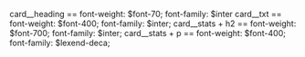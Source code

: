 card__heading == font-weight: $font-70; font-family: $inter
card__txt == font-weight: $font-400; font-family: $inter;
card__stats + h2 == font-weight: $font-700; font-family: $inter;
card__stats + p == font-weight: $font-400; font-family: $lexend-deca;